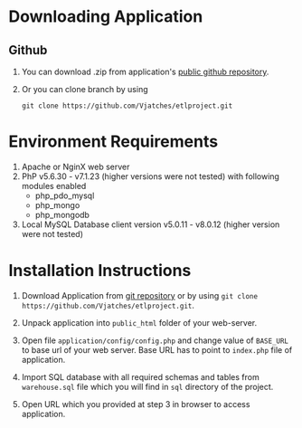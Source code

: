 # Downloading Application
## Github

1. You can download .zip from application's [public github repository](https://github.com/Vjatches/etlproject).

2. Or you can clone branch by using 

    `git clone https://github.com/Vjatches/etlproject.git` 

# Environment Requirements

1. Apache or NginX web server
2. PhP v5.6.30 - v7.1.23 (higher versions were not tested) with following modules enabled
    * php_pdo_mysql
    * php_mongo
    * php_mongodb
3. Local MySQL Database client version v5.0.11 - v8.0.12 (higher version were not tested)

# Installation Instructions

1. Download Application from [git repository](https://github.com/Vjatches/etlproject)
 or by using `git clone https://github.com/Vjatches/etlproject.git`.
 
2. Unpack application into `public_html` folder of your web-server.

3. Open file `application/config/config.php` and change value of `BASE_URL` to base url of your web server.
Base URL has to point to `index.php` file of application.

4. Import SQL database with all required schemas and tables from `warehouse.sql` file which you will find in `sql` directory of the project.

5. Open URL which you provided at step 3 in browser to access application.